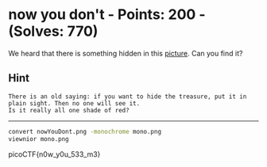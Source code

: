 # now you don't - Points: 200 - (Solves: 770)

We heard that there is something hidden in this [picture][1].
Can you find it?

[1]: https://2018shell2.picoctf.com/static/eee00c8559a93bfde1241d5e00c2df37/nowYouDont.png

## Hint

    There is an old saying: if you want to hide the treasure, put it in plain sight. Then no one will see it.
    Is it really all one shade of red?

---

```sh
convert nowYouDont.png -monochrome mono.png
viewnior mono.png
```

picoCTF{n0w_y0u_533_m3}
